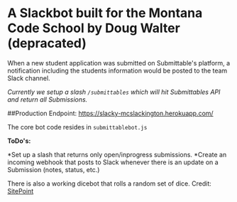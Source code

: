 # A Slackbot built for the Montana Code School by Doug Walter (depracated)

When a new student application was submitted on Submittable's platform, a notification including the students information would be posted to the team Slack channel.

*Currently we setup a slash `/submittables` which will hit Submittables API and
return all Submissions.*

##Production Endpoint: https://slacky-mcslackington.herokuapp.com/

The core bot code resides in `submittablebot.js`

**ToDo's:**

*Set up a slash that returns only open/inprogress submissions.
*Create an incoming webhook that posts to Slack whenever there is
an update on a Submission (notes, status, etc.)


There is also a working dicebot that rolls a random set of dice.
Credit: [SitePoint](http://www.sitepoint.com/getting-started-slack-bots/)